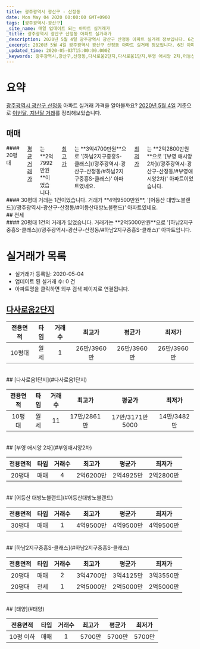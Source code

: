 ```yaml
---
title: 광주광역시 광산구 - 산정동
date: Mon May 04 2020 00:00:00 GMT+0900
tags: [광주광역시-광산구]
_site_name: 매일 업데이트 되는 아파트 실거래가
_title: 광주광역시 광산구 산정동 아파트 실거래가
_description: 2020년 5월 4일 광주광역시 광산구 산정동 아파트 실거래 정보입니다. 6건 아파트 정보가 있습니다.
_excerpt: 2020년 5월 4일 광주광역시 광산구 산정동 아파트 실거래 정보입니다. 6건 아파트 정보가 있습니다.
_updated_time: 2020-05-03T15:00:00.000Z
_keywords: 광주광역시,광산구,산정동,다사로움2단지,다사로움1단지,부영 애시앙 2차,어등산 대방노블랜드,하남2지구중흥S-클래스,태양
---
```





# 요약
<ins>광주광역시 광산구 산정동</ins> 아파트 실거래 가격을 알아볼까요? <ins>2020년 5월 4일</ins> 기준으로 <ins>이번달, 지난달 거래</ins>를 정리해보았습니다.

## 매매
<div class="container">
<div class="six columns" markdown="1">
#### 20평대
<ins>평균 거래가</ins>는 **2억7992만원**이었습니다. <ins>최고가</ins>는 **3억4700만원**으로 '[하남2지구중흥S-클래스](/광주광역시-광산구-산정동/#하남2지구중흥S-클래스)' 아파트였네요. <ins>최저가</ins>는 **2억2800만원**으로 '[부영 애시앙 2차](/광주광역시-광산구-산정동/#부영애시앙2차)' 아파트이었습니다.
</div>
<div class="six columns" markdown="1">
#### 30평대
거래는 1건이었습니다. 거래가 **4억9500만원**, '[어등산 대방노블랜드](/광주광역시-광산구-산정동/#어등산대방노블랜드)' 아파트였네요.
</div>
</div>
## 전세
<div class="container">
<div class="twelve columns" markdown="1">
#### 20평대
1건의 거래가 있었습니다. 거래가는 **2억5000만원**으로 '[하남2지구중흥S-클래스](/광주광역시-광산구-산정동/#하남2지구중흥S-클래스)' 아파트입니다.
</div>
</div>



# 실거래가 목록
- 실거래가 등록일: 2020-05-04
- 업데이트 된 실거래 수: 0 건
- 아파트명을 클릭하면 외부 검색 페이지로 연결됩니다.

## [다사로움2단지](#다사로움2단지)

|전용면적|타입|거래수|최고가|평균가|최저가|
|:---:|:---:|:---:|:---:|:---:|:---:|
|10평대|<span class="deal-type-3">월세</span>|1|26만/3960만|26만/3960만|26만/3960만|

<br/>
## [다사로움1단지](#다사로움1단지)

|전용면적|타입|거래수|최고가|평균가|최저가|
|:---:|:---:|:---:|:---:|:---:|:---:|
|10평대|<span class="deal-type-3">월세</span>|11|17만/2861만|17만/3171만5000|14만/3482만|

<br/>
## [부영 애시앙 2차](#부영애시앙2차)

|전용면적|타입|거래수|최고가|평균가|최저가|
|:---:|:---:|:---:|:---:|:---:|:---:|
|20평대|<span class="deal-type-1">매매</span>|4|2억6200만|2억4925만|2억2800만|

<br/>
## [어등산 대방노블랜드](#어등산대방노블랜드)

|전용면적|타입|거래수|최고가|평균가|최저가|
|:---:|:---:|:---:|:---:|:---:|:---:|
|30평대|<span class="deal-type-1">매매</span>|1|4억9500만|4억9500만|4억9500만|

<br/>
## [하남2지구중흥S-클래스](#하남2지구중흥S-클래스)

|전용면적|타입|거래수|최고가|평균가|최저가|
|:---:|:---:|:---:|:---:|:---:|:---:|
|20평대|<span class="deal-type-1">매매</span>|2|3억4700만|3억4125만|3억3550만|
|20평대|<span class="deal-type-2">전세</span>|1|2억5000만|2억5000만|2억5000만|

<br/>
## [태양](#태양)

|전용면적|타입|거래수|최고가|평균가|최저가|
|:---:|:---:|:---:|:---:|:---:|:---:|
|10평 이하|<span class="deal-type-1">매매</span>|1|5700만|5700만|5700만|

<br/>



